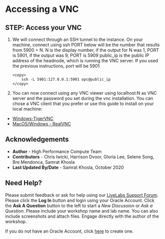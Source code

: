 # Accessing a VNC

## **STEP**: Access your VNC

1. We will connect through an SSH tunnel to the instance. On your machine, connect using ssh PORT below will be the number that results from 5900 + N. N is the display number, if the output for N was 1, PORT is 5901, if the output was 9, PORT is 5909 public_ip is the public IP address of the headnode, which is running the VNC server. If you used the previous instructions, port will be 5901
    ```
    <copy>
        ssh -L 5901:127.0.0.1:5901 opc@public_ip
    </copy>
    
    ```

2. You can now connect using any VNC viewer using localhost:N as VNC server and the password you set during the vnc installation. You can chose a VNC client that you prefer or use this guide to install on your local machine:
* [Windows-TigerVNC](https://github.com/TigerVNC/tigervnc/wiki/Setup-TigerVNC-server-%28Windows%29)
* [MacOS/Windows - RealVNC](https://www.realvnc.com/en/connect/download/vnc/)

## Acknowledgements
* **Author** - High Performance Compute Team
* **Contributors** -  Chris Iwicki, Harrison Dvoor, Gloria Lee, Selene Song, Bre Mendonca, Samrat Khosla
* **Last Updated By/Date** - Samrat Khosla, October 2020

## Need Help?
Please submit feedback or ask for help using our [LiveLabs Support Forum](https://community.oracle.com/tech/developers/categories/high-performance-computing-hpc). Please click the **Log In** button and login using your Oracle Account. Click the **Ask A Question** button to the left to start a *New Discussion* or *Ask a Question*.  Please include your workshop name and lab name.  You can also include screenshots and attach files.  Engage directly with the author of the workshop.

If you do not have an Oracle Account, click [here](https://profile.oracle.com/myprofile/account/create-account.jspx) to create one.